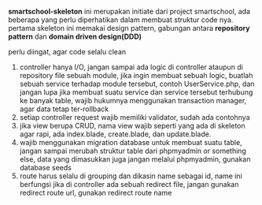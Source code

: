 
**smartschool-skeleton** ini merupakan initiate dari project smartschool, ada beberapa yang perlu diperhatikan dalam membuat struktur code nya.
pertama skeleton ini memakai design pattern, gabungan antara **repository pattern** dan **domain driven design(DDD)**


perlu diingat, agar code selalu clean
1. controller hanya I/O, jangan sampai ada logic di controller ataupun di repository file sebuah module, jika ingin membuat sebuah logic, buatlah sebuah service terhadap module tersebut, contoh UserService.php, dan jangan lupa jika membuat suatu service dan service tersebut terhubung ke banyak table, wajib hukumnya menggunakan transaction manager, agar data tetap ter-rollback
2. setiap controller request wajib memiliki validator, sudah ada contohnya
3. jika view berupa CRUD, nama view wajib seperti yang ada di skeleton agar rapi, ada index.blade, create.blade, dan update.blade. 
4. wajib menggunakan migration database untuk membuat suatu table, jangan sampai merubah struktur table dari phpmyadmin or something else, data yang dimasukkan juga jangan melalui phpmyadmin, gunakan database seeds
5. route harus selalu di grouping dan dikasin name sebagai id, name ini berfungsi jika di controller ada sebuah redirect file, jangan gunakan redirect route url, gunakan redirect route name
